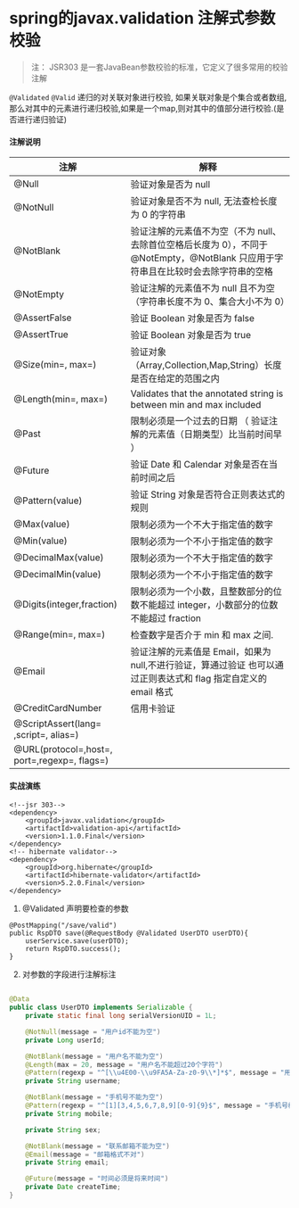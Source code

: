 # spring的javax.validation 注解式参数校验

> 注： JSR303 是一套JavaBean参数校验的标准，它定义了很多常用的校验注解

`@Validated`
`@Valid` 递归的对关联对象进行校验, 如果关联对象是个集合或者数组,那么对其中的元素进行递归校验,如果是一个map,则对其中的值部分进行校验.(是否进行递归验证)

#### 注解说明

| 注解                                         | 解释                                                                                                                               |
| -------------------------------------------- | ---------------------------------------------------------------------------------------------------------------------------------- |
| @Null                                        | 验证对象是否为 null                                                                                                                |
| @NotNull                                     | 验证对象是否不为 null, 无法查检长度为 0 的字符串                                                                                   |
| @NotBlank                                    | 验证注解的元素值不为空（不为 null、去除首位空格后长度为 0），不同于@NotEmpty，@NotBlank 只应用于字符串且在比较时会去除字符串的空格 |
| @NotEmpty                                    | 验证注解的元素值不为 null 且不为空（字符串长度不为 0、集合大小不为 0）                                                             |
| @AssertFalse                                 | 验证 Boolean 对象是否为 false                                                                                                      |
| @AssertTrue                                  | 验证 Boolean 对象是否为 true                                                                                                       |
| @Size(min=, max=)                            | 验证对象（Array,Collection,Map,String）长度是否在给定的范围之内                                                                    |
| @Length(min=, max=)                          | Validates that the annotated string is between min and max included                                                                |
| @Past                                        | 限制必须是一个过去的日期 （ 验证注解的元素值（日期类型）比当前时间早 ）                                                            |
| @Future                                      | 验证 Date 和 Calendar 对象是否在当前时间之后                                                                                       |
| @Pattern(value)                              | 验证 String 对象是否符合正则表达式的规则                                                                                           |
| @Max(value)                                  | 限制必须为一个不大于指定值的数字                                                                                                   |
| @Min(value)                                  | 限制必须为一个不小于指定值的数字                                                                                                   |
| @DecimalMax(value)                           | 限制必须为一个不大于指定值的数字                                                                                                   |
| @DecimalMin(value)                           | 限制必须为一个不小于指定值的数字                                                                                                   |
| @Digits(integer,fraction)                    | 限制必须为一个小数，且整数部分的位数不能超过 integer，小数部分的位数不能超过 fraction                                              |
| @Range(min=, max=)                           | 检查数字是否介于 min 和 max 之间.                                                                                                  |
| @Email                                       | 验证注解的元素值是 Email，如果为 null,不进行验证，算通过验证 也可以通过正则表达式和 flag 指定自定义的 email 格式                   |
| @CreditCardNumber                            | 信用卡验证                                                                                                                         |
| @ScriptAssert(lang= ,script=, alias=)        |                                                                                                                                    |
| @URL(protocol=,host=, port=,regexp=, flags=) |                                                                                                                                    |

#### 实战演练

```
<!--jsr 303-->
<dependency>
    <groupId>javax.validation</groupId>
    <artifactId>validation-api</artifactId>
    <version>1.1.0.Final</version>
</dependency>
<!-- hibernate validator-->
<dependency>
    <groupId>org.hibernate</groupId>
    <artifactId>hibernate-validator</artifactId>
    <version>5.2.0.Final</version>
</dependency>
```

1. @Validated 声明要检查的参数

```
@PostMapping("/save/valid")
public RspDTO save(@RequestBody @Validated UserDTO userDTO){
    userService.save(userDTO);
    return RspDTO.success();
}
```

2. 对参数的字段进行注解标注

```java

@Data
public class UserDTO implements Serializable {
    private static final long serialVersionUID = 1L;

    @NotNull(message = "用户id不能为空")
    private Long userId;

    @NotBlank(message = "用户名不能为空")
    @Length(max = 20, message = "用户名不能超过20个字符")
    @Pattern(regexp = "^[\\u4E00-\\u9FA5A-Za-z0-9\\*]*$", message = "用户昵称限制：最多20字符，包含文字、字母和数字")
    private String username;

    @NotBlank(message = "手机号不能为空")
    @Pattern(regexp = "^[1][3,4,5,6,7,8,9][0-9]{9}$", message = "手机号格式有误")
    private String mobile;

    private String sex;

    @NotBlank(message = "联系邮箱不能为空")
    @Email(message = "邮箱格式不对")
    private String email;

    @Future(message = "时间必须是将来时间")
    private Date createTime;
}
```
